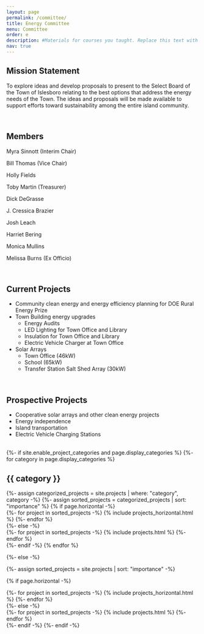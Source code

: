 ```yaml
---
layout: page
permalink: /committee/
title: Energy Committee
menu: Committee
order: e
description: #Materials for courses you taught. Replace this text with your description. s
nav: true
---
```


## Mission Statement
To explore ideas and develop proposals to present to the Select Board of the Town of Islesboro relating to the best options that address the energy needs of the Town.  The ideas and proposals will be made available to support efforts toward sustainability among the entire island community.

<br />

## Members

Myra Sinnott (Interim Chair)

Bill Thomas (Vice Chair)

Holly Fields

Toby Martin (Treasurer)

Dick DeGrasse

J. Cressica Brazier

Josh Leach

Harriet Bering

Monica Mullins

Melissa Burns (Ex Officio)

<br />


## Current Projects
- Community clean energy and energy efficiency planning for DOE Rural Energy Prize
- Town Building energy upgrades
  - Energy Audits
  - LED Lighting for Town Office and Library
  - Insulation for Town Office and Library
  - Electric Vehicle Charger at Town Office
- Solar Arrays
  - Town Office (46kW)
  - School (65kW)
  - Transfer Station Salt Shed Array (30kW)

<br />

## Prospective Projects
- Cooperative solar arrays and other clean energy projects
- Energy independence
- Island transportation
- Electric Vehicle Charging Stations

<br />

<!-- pages/projects.md -->
<div class="projects">
{%- if site.enable_project_categories and page.display_categories %}
  <!-- Display categorized projects -->
  {%- for category in page.display_categories %}
  <h2 class="category">{{ category }}</h2>
  {%- assign categorized_projects = site.projects | where: "category", category -%}
  {%- assign sorted_projects = categorized_projects | sort: "importance" %}
  <!-- Generate cards for each project -->
  {% if page.horizontal -%}
  <div class="container">
    <div class="row row-cols-2">
    {%- for project in sorted_projects -%}
      {% include projects_horizontal.html %}
    {%- endfor %}
    </div>
  </div>
  {%- else -%}
  <div class="grid">
    {%- for project in sorted_projects -%}
      {% include projects.html %}
    {%- endfor %}
  </div>
  {%- endif -%}
  {% endfor %}

{%- else -%}
<!-- Display projects without categories -->
  {%- assign sorted_projects = site.projects | sort: "importance" -%}
  <!-- Generate cards for each project -->
  {% if page.horizontal -%}
  <div class="container">
    <div class="row row-cols-2">
    {%- for project in sorted_projects -%}
      {% include projects_horizontal.html %}
    {%- endfor %}
    </div>
  </div>
  {%- else -%}
  <div class="grid">
    {%- for project in sorted_projects -%}
      {% include projects.html %}
    {%- endfor %}
  </div>
  {%- endif -%}
{%- endif -%}
</div>